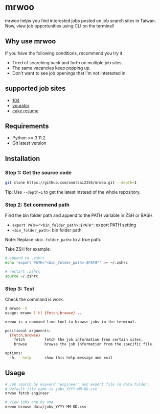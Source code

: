 # mrwoo

mrwoo helps you find interested jobs posted on job search sites in Taiwan.
Now, view job opportunities using CLI on the terminal!

## Why use mrwoo

If you have the following conditions, recommend you try it 

- Tired of searching back and forth on multiple job sites.
- The same vacancies keep popping up.
- Don't want to see job openings that I'm not interested in.

## supported job sites
 - [104](https://www.104.com.tw/jobs/main/)
 - [yourator](https://www.yourator.co/)
 - [cake resume](https://www.cakeresume.com/zh-TW)

## Requirements
 - Python >= 3.11.2
 - Git latest version

## Installation

### Step 1: Get the source code

```bash
git clone https://github.com/anntsai2356/mrwoo.git --depth=1
```

Tip: Use `--depth=1` to get the latest instead of the whole repository.

### Step 2: Set commend path

Find the bin folder path and append to the PATH variable in ZSH or BASH.

 - `export PATH="<bin_folder_path>:$PATH"`: export PATH setting
 - `<bin_folder_path>`: bin folder path

Note: Replace `<bin_folder_path>` to a true path.

Take ZSH for example:
```bash
# append to .zshrc
echo 'export PATH="<bin_folder_path>:$PATH"' >> ~/.zshrc

# restart .zshrc
source ~/.zshrc
```

### Step 3: Test

Check the command is work.
```bash
$ mrwoo -h
usage: mrwoo [-h] {fetch,browse} ...

mrwoo is a command line tool to browse jobs in the terminal.

positional arguments:
  {fetch,browse}
    fetch         fetch the job information from certain sites.
    browse        browse the job information from the specific file.

options:
  -h, --help      show this help message and exit
```

## Usage
```bash
# Job search by keyword "engineer" and export file in data folder.
# Default file name is jobs_YYYY-MM-DD.csv
mrwoo fetch engineer

# View jobs one by one.
mrwoo browse data/jobs_YYYY-MM-DD.csv
```